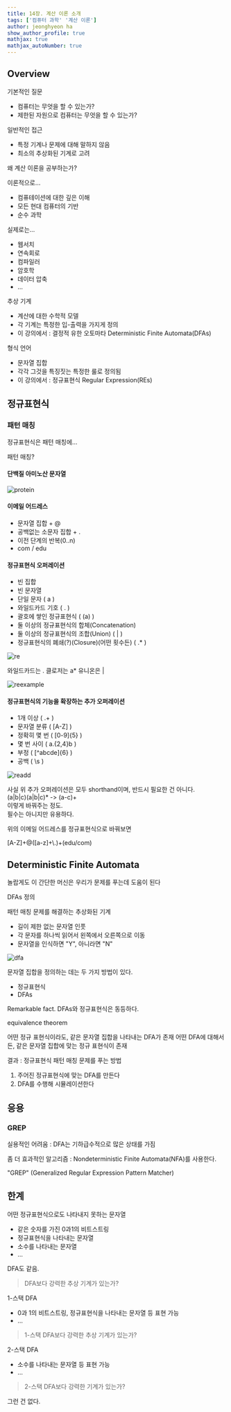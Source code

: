 ```yaml
---
title: 14장. 계산 이론 소개
tags: ['컴퓨터 과학' '계산 이론']
author: jeonghyeon ha
show_author_profile: true
mathjax: true
mathjax_autoNumber: true
---
```


## Overview

기본적인 질문

* 컴퓨터는 무엇을 할 수 있는가?
* 제한된 자원으로 컴퓨터는 무엇을 할 수 있는가?

일반적인 접근

* 특정 기계나 문제에 대해 말하지 않음
* 최소의 추상화된 기계로 고려

왜 계산 이론을 공부하는가?

이론적으로...

* 컴퓨테이션에 대한 깊은 이해
* 모든 현대 컴퓨터의 기반
* 순수 과학

실제로는...

* 웹서치
* 연속회로
* 컴파일러
* 암호학
* 데이터 압축
* ...

추상 기계

* 계산에 대한 수학적 모델
* 각 기계는 특정한 입-출력을 가지게 정의
* 이 강의에서 : 결정적 유한 오토마타 Deterministic Finite Automata(DFAs)

형식 언어

* 문자열 집합
* 각각 그것을 특징짓는 특정한 룰로 정의됨
* 이 강의에서 : 정규표현식 Regular Expression(REs)

## 정규표현식

### 패턴 매칭

정규표현식은 패턴 매칭에...

패턴 매칭?

#### 단백질 아미노산 문자열
![protein](https://raw.githubusercontent.com/LostFinger/LostFinger.github.io/master/_posts/Computer_Science_Algorithms_Theory_and_Machines/Lecture14/protein.png)

#### 이메일 어드레스

* 문자열 집합 + @
* 공백없는 소문자 집합 + .
* 이전 단계의 반복(0..n)
* com / edu

#### 정규표현식 오퍼레이션

* 빈 집합
* 빈 문자열
* 단일 문자 ( a )
* 와일드카드 기호 ( . )
* 괄호에 쌓인 정규표현식 ( (a) )
* 둘 이상의 정규표현식의 합체(Concatenation)
* 둘 이상의 정규표현식의 조합(Union) ( | )
* 정규표현식의 폐쇄(?)(Closure)(어떤 횟수든) ( .* )

![re](https://raw.githubusercontent.com/LostFinger/LostFinger.github.io/master/_posts/Computer_Science_Algorithms_Theory_and_Machines/Lecture14/re.png)

와일드카드는 .
클로저는 a*
유니온은 |

![reexample](https://raw.githubusercontent.com/LostFinger/LostFinger.github.io/master/_posts/Computer_Science_Algorithms_Theory_and_Machines/Lecture14/reexample.png)

#### 정규표현식의 기능을 확장하는 추가 오퍼레이션

* 1개 이상 ( .+ )
* 문자열 분류 ( [A-Z] )
* 정확히 몇 번 ( [0-9]{5} )
* 몇 번 사이 ( a.{2,4}b )
* 부정 ( [^abcde]{6} )
* 공백 ( \s )

![readd](https://raw.githubusercontent.com/LostFinger/LostFinger.github.io/master/_posts/Computer_Science_Algorithms_Theory_and_Machines/Lecture14/readd.png)

사실 위 추가 오퍼레이션은 모두 shorthand이며, 반드시 필요한 건 아니다.  
(a|b|c)(a|b|c)* -> (a-c)+  
이렇게 바꿔주는 정도.  
필수는 아니지만 유용하다.

위의 이메일 어드레스를 정규표현식으로 바꿔보면

[A-Z]+@([a-z]+\\.)+(edu/com)

## Deterministic Finite Automata

놀랍게도 이 간단한 머신은 우리가 문제를 푸는데 도움이 된다

DFAs 정의

패턴 매칭 문제를 해결하는 추상화된 기계

* 길이 제한 없는 문자열 인풋
* 각 문자를 하나씩 읽어서 왼쪽에서 오른쪽으로 이동
* 문자열을 인식하면 "Y", 아니라면 "N"

![dfa](https://raw.githubusercontent.com/LostFinger/LostFinger.github.io/master/_posts/Computer_Science_Algorithms_Theory_and_Machines/Lecture14/dfa.png)

문자열 집합을 정의하는 데는 두 가지 방법이 있다.

* 정규표현식
* DFAs

Remarkable fact. DFAs와 정규표현식은 동등하다.

equivalence theorem

어떤 정규 표현식이라도, 같은 문자열 집합을 나타내는 DFA가 존재
어떤 DFA에 대해서든, 같은 문자열 집합에 맞는 정규 표현식이 존재

결과 : 정규표현식 패턴 매칭 문제를 푸는 방법

1. 주어진 정규표현식에 맞는 DFA를 만든다
2. DFA를 수행해 시뮬레이션한다

## 응용

### GREP

실용적인 어려움 : DFA는 기하급수적으로 많은 상태를 가짐

좀 더 효과적인 알고리즘 : Nondeterministic Finite Automata(NFA)를 사용한다.

"GREP" (Generalized Regular Expression Pattern Matcher)

## 한계

어떤 정규표현식으로도 나타내지 못하는 문자열

* 같은 숫자를 가진 0과1의 비트스트링
* 정규표현식을 나타내는 문자열
* 소수를 나타내는 문자열
* ...

DFA도 같음.

>DFA보다 강력한 추상 기계가 있는가?

1-스택 DFA

* 0과 1의 비트스트링, 정규표현식을 나타내는 문자열 등 표현 가능
* ...

>1-스택 DFA보다 강력한 추상 기계가 있는가?

2-스택 DFA

* 소수를 나타내는 문자열 등 표현 가능
* ...

>2-스택 DFA보다 강력한 기계가 있는가?

그런 건 없다.
